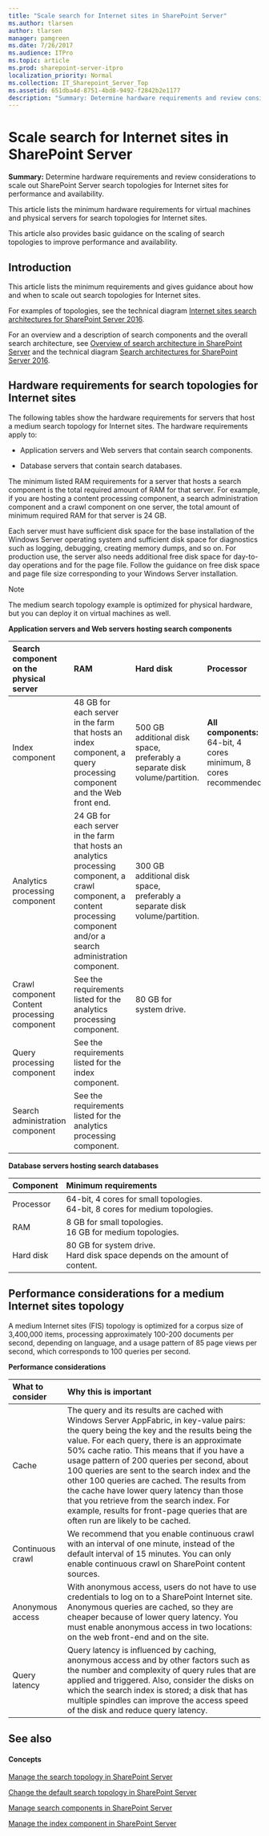 ```yaml
---
title: "Scale search for Internet sites in SharePoint Server"
ms.author: tlarsen
author: tlarsen
manager: pamgreen
ms.date: 7/26/2017
ms.audience: ITPro
ms.topic: article
ms.prod: sharepoint-server-itpro
localization_priority: Normal
ms.collection: IT_Sharepoint_Server_Top
ms.assetid: 651dba4d-8751-4bd8-9492-f2842b2e1177
description: "Summary: Determine hardware requirements and review considerations to scale out SharePoint Server search topologies for Internet sites for performance and availability."
---
```


# Scale search for Internet sites in SharePoint Server

 **Summary:** Determine hardware requirements and review considerations to scale out SharePoint Server search topologies for Internet sites for performance and availability. 
  
This article lists the minimum hardware requirements for virtual machines and physical servers for search topologies for Internet sites.
  
This article also provides basic guidance on the scaling of search topologies to improve performance and availability.
  
    
## Introduction

This article lists the minimum requirements and gives guidance about how and when to scale out search topologies for Internet sites.
  
For examples of topologies, see the technical diagram [Internet sites search architectures for SharePoint Server 2016](https://docs.com/officeitpro/2341/internet-sites-search-architectures-for-sharepoint).
  
For an overview and a description of search components and the overall search architecture, see [Overview of search architecture in SharePoint Server](search-architecture-overview.md) and the technical diagram [Search architectures for SharePoint Server 2016](http://download.microsoft.com/download/2/0/8/2081E053-4E56-4B87-87A4-9380D042B95D/SP_2016_Search_Architecture_Model.pdf).
  
## Hardware requirements for search topologies for Internet sites
<a name="HW_FIS"> </a>

The following tables show the hardware requirements for servers that host a medium search topology for Internet sites. The hardware requirements apply to:
  
- Application servers and Web servers that contain search components.
    
- Database servers that contain search databases.
    
The minimum listed RAM requirements for a server that hosts a search component is the total required amount of RAM for that server. For example, if you are hosting a content processing component, a search administration component and a crawl component on one server, the total amount of minimum required RAM for that server is 24 GB.
  
Each server must have sufficient disk space for the base installation of the Windows Server operating system and sufficient disk space for diagnostics such as logging, debugging, creating memory dumps, and so on. For production use, the server also needs additional free disk space for day-to-day operations and for the page file. Follow the guidance on free disk space and page file size corresponding to your Windows Server installation.
  
> [!NOTE]
> The medium search topology example is optimized for physical hardware, but you can deploy it on virtual machines as well. 
  
**Application servers and Web servers hosting search components**

|**Search component on the physical server**|**RAM**|**Hard disk**|**Processor**|
|:-----|:-----|:-----|:-----|
|Index component  <br/> |48 GB for each server in the farm that hosts an index component, a query processing component and the Web front end.  <br/> |500 GB additional disk space, preferably a separate disk volume/partition.  <br/> |**All components:** <br/> 64-bit, 4 cores minimum, 8 cores recommended.  <br/> |
|Analytics processing component  <br/> |24 GB for each server in the farm that hosts an analytics processing component, a crawl component, a content processing component and/or a search administration component.  <br/> |300 GB additional disk space, preferably a separate disk volume/partition.  <br/> |
|Crawl component  <br/> Content processing component  <br/> |See the requirements listed for the analytics processing component.  <br/> |80 GB for system drive.  <br/> |
|Query processing component  <br/> |See the requirements listed for the index component.  <br/> |
|Search administration component  <br/> |See the requirements listed for the analytics processing component.  <br/> |
   
**Database servers hosting search databases**

|**Component**|**Minimum requirements**|
|:-----|:-----|
|Processor  <br/> |64-bit, 4 cores for small topologies.  <br/> 64-bit, 8 cores for medium topologies.  <br/> |
|RAM  <br/> |8 GB for small topologies.  <br/> 16 GB for medium topologies.  <br/> |
|Hard disk  <br/> |80 GB for system drive.  <br/> Hard disk space depends on the amount of content.  <br/> |
   
## Performance considerations for a medium Internet sites topology
<a name="Scale_FIS"> </a>

A medium Internet sites (FIS) topology is optimized for a corpus size of 3,400,000 items, processing approximately 100-200 documents per second, depending on language, and a usage pattern of 85 page views per second, which corresponds to 100 queries per second.
  
**Performance considerations**

|**What to consider**|**Why this is important**|
|:-----|:-----|
|Cache  <br/> |The query and its results are cached with Windows Server AppFabric, in key-value pairs: the query being the key and the results being the value. For each query, there is an approximate 50% cache ratio. This means that if you have a usage pattern of 200 queries per second, about 100 queries are sent to the search index and the other 100 queries are cached. The results from the cache have lower query latency than those that you retrieve from the search index. For example, results for front-page queries that are often run are likely to be cached.  <br/> |
|Continuous crawl  <br/> |We recommend that you enable continuous crawl with an interval of one minute, instead of the default interval of 15 minutes. You can only enable continuous crawl on SharePoint content sources.  <br/> |
|Anonymous access  <br/> |With anonymous access, users do not have to use credentials to log on to a SharePoint Internet site. Anonymous queries are cached, so they are cheaper because of lower query latency. You must enable anonymous access in two locations: on the web front-end and on the site.  <br/> |
|Query latency  <br/> |Query latency is influenced by caching, anonymous access and by other factors such as the number and complexity of query rules that are applied and triggered. Also, consider the disks on which the search index is stored; a disk that has multiple spindles can improve the access speed of the disk and reduce query latency.  <br/> |
   
## See also
<a name="Scale_FIS"> </a>

#### Concepts

[Manage the search topology in SharePoint Server](manage-the-search-topology.md)
  
[Change the default search topology in SharePoint Server](change-the-default-search-topology.md)
  
[Manage search components in SharePoint Server](manage-search-components.md)
  
[Manage the index component in SharePoint Server](manage-the-index-component.md)

